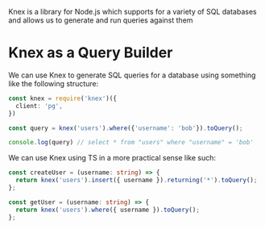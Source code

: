 Knex is a library for Node.js which supports for a variety of SQL databases and allows us to generate and run queries against them

# Knex as a Query Builder

We can use Knex to generate SQL queries for a database using something like the following structure:

```ts
const knex = require('knex')({
  client: 'pg',
})

const query = knex('users').where({'username': 'bob'}).toQuery();

console.log(query) // select * from "users" where "username" = 'bob'
```

We can use Knex using TS in a more practical sense like such:

```ts
const createUser = (username: string) => {
  return knex('users').insert({ username }).returning('*').toQuery();
};

const getUser = (username: string) => {
  return knex('users').where({ username }).toQuery();
};
```